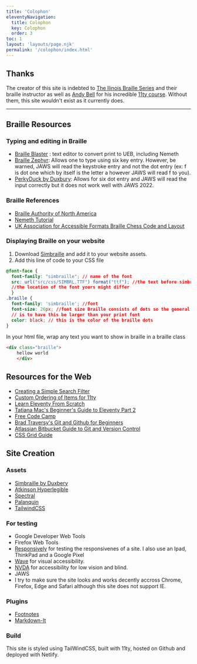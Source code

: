 ```yaml
---
title: 'Colophon'
eleventyNavigation:
  title: Colophon
  key: Colophon
  order: 3
toc: 1
layout: 'layouts/page.njk'
permalink: '/colophon/index.html'
---
```


## Thanks

The creator of this site is indebted to [The Ilinois Braille Series](https://www.aph.org/product/illinois-braille-series-book-one-uncontracted-braille/) and their braille instructor as well as [Andy Bell](https://hankchizljaw.com/) for his incredible [11ty course](https://piccalil.li/course/learn-eleventy-from-scratch/). Without them, this site wouldn't exist as it currently does.
_________________

## Braille Resources

### Typing and editing in Braille

* [Braille Blaster](https://www.brailleblaster.org/) : text editor to convert print to UEB, including Nemeth
* [Braille Zephyr](https://www.brailleblaster.org/braillezephyr.php): Allows one to type using six key entry. However, be warned, JAWS will read the keystroke entry and not the dot entry (ex: f is dot one which by itself is the letter a however JAWS will read f to you).
* [PerkyDuck by Duxbury](https://www.duxburysystems.com/perky.asp): Allows for six dot entry and JAWS will read the input correctly but it does not work well with JAWS 2022.

### Braille References

* [Braille Authority of North America](http://www.brailleauthority.org/)
* [Nemeth Tutorial](https://nemeth.aphtech.org/)
* [UK Association for Accessible Formats Braille Chess Code and Layout](https://www.ukaaf.org/wp-content/uploads/2020/03/Braille-chess-code-and-layout-UEB.pdf)

### Displaying Braille on your website

1. Download [Simbraille](http://www.brl.org/simbraille.html) and add it to your website assets.
2. Add this line of code to your CSS file

```css
@font-face {
  font-family: "simbraille"; // name of the font
  src: url("src/css/SIMBRL.TTF") format("ttf"); //the text before simbrl.ttf is 
  //the location of the font yours might differ
  }
.braille {
  font-family: 'simbraille'; //font
  font-size: 26px; //font size Braille consists of dots so the general rule 
  // is to have this be larger than your print font
  color: black; // this is the color of the braille dots
}
```
In your html file, wrap any text you want to show in braille in a braille class

```html
<div class="braille">
    hellow world
    </div>
```

## Resources for the Web

* [Creating a Simple Search Filter](https://www.w3schools.com/howto/howto_js_filter_lists.asp)
* [Custom Ordering of Items for 11ty](https://github.com/11ty/eleventy/issues/898)
* [Learn Eleventy From Scratch](https://piccalil.li/course/learn-eleventy-from-scratch/)
* [Tatiana Mac's Beginner's Guide to Eleventy Part 2](https://tatianamac.com/posts/beginner-eleventy-tutorial-partii/)
* [Free Code Camp](https://www.freecodecamp.org/)
* [Brad Traversy's Git and Github for Beginners](https://www.youtube.com/watch?v=SWYqp7iY_Tc)
* [Atlassian Bitbucket Guide to Git and Version Control](https://www.atlassian.com/git/tutorials/what-is-version-control)
* [CSS Grid Guide](https://learncssgrid.com/)

## Site Creation

### Assets

* [Simbraille by Duxbery](http://www.brl.org/simbraille.html)
* [Atkinson Hyperlegible](https://fonts.google.com/specimen/Atkinson+Hyperlegible)
* [Spectral](https://fonts.google.com/specimen/Spectral)
* [Palanquin](https://fonts.google.com/specimen/Palanquin)
* [TailwindCSS](https://tailwindcss.com/)

### For testing

* Google Developer Web Tools
* Firefox Web Tools
* [Responsively](https://responsively.app/) for testing the responsivenes of a site. I also use an Ipad, ThinkPad and a Google Pixel
* [Wave](https://wave.webaim.org/) for visual accessibility. 
* [NVDA](https://www.nvaccess.org/) for accessibility for low vision and blind.
* JAWS 
* I try to make sure the site looks and works decently accross Chrome, Firefox, Edge and Safari although this site does not support IE.

### Plugins

* [Footnotes](https://github.com/KittyGiraudel/eleventy-plugin-footnotes)
* [Markdown-It](https://github.com/markdown-it/markdown-it)

### Build 

This site is styled using TailWindCSS, built with 11ty, hosted on Github and deployed with Netlify.
